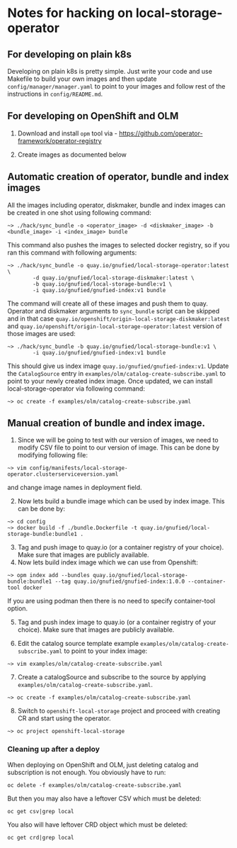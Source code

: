 # Notes for hacking on local-storage-operator

## For developing on plain k8s

Developing on plain k8s is pretty simple. Just write your code and use Makefile to build your own images
and then update `config/manager/manager.yaml` to point to your images and follow rest of the instructions in `config/README.md`.

## For developing on OpenShift and OLM

1. Download and install `opm` tool via - https://github.com/operator-framework/operator-registry

2. Create images as documented below

## Automatic creation of operator, bundle and index images

All the images including operator, diskmaker, bundle and index images can be created in one shot using following command:

```
~> ./hack/sync_bundle -o <operator_image> -d <diskmaker_image> -b <bundle_image> -i <index_image> bundle
```

This command also pushes the images to selected docker registry, so if you ran this command with following arguments:

```
~> ./hack/sync_bundle -o quay.io/gnufied/local-storage-operator:latest  \
        -d quay.io/gnufied/local-storage-diskmaker:latest \
        -b quay.io/gnufied/local-storage-bundle:v1 \
        -i quay.io/gnufied/gnufied-index:v1 bundle
```

The command will create all of these images and push them to quay. Operator and diskmaker arguments to `sync_bundle` script can be skipped and in that case `quay.io/openshift/origin-local-storage-diskmaker:latest` and `quay.io/openshift/origin-local-storage-operator:latest` version of those images are used:


```
~> ./hack/sync_bundle -b quay.io/gnufied/local-storage-bundle:v1 \
        -i quay.io/gnufied/gnufied-index:v1 bundle
```

This should give us index image `quay.io/gnufied/gnufied-index:v1`. Update the `CatalogSource` entry in `examples/olm/catalog-create-subscribe.yaml`
to point to your newly created index image. Once updated, we can install local-storage-operator via following command:

```
~> oc create -f examples/olm/catalog-create-subscribe.yaml
```

## Manual creation of bundle and index image.

1. Since we will be going to test with our version of images, we need to modify CSV file to point to our version of image. This can be done by modifying following file:

```
~> vim config/manifests/local-storage-operator.clusterserviceversion.yaml
```

and change image names in deployment field.

2. Now lets build a bundle image which can be used by index image. This can be done by:

```
~> cd config
~> docker build -f ./bundle.Dockerfile -t quay.io/gnufied/local-storage-bundle:bundle1 .
```

3. Tag and push image to quay.io (or a container registry of your choice). Make sure that images are publicly available.
4. Now lets build index image which we can use from Openshift:

```
~> opm index add --bundles quay.io/gnufied/local-storage-bundle:bundle1 --tag quay.io/gnufied/gnufied-index:1.0.0 --container-tool docker
```

If you are using podman then there is no need to specify container-tool option.

5. Tag and push index image to quay.io (or a container registry of your choice). Make sure that images are publicly available.

6. Edit the catalog source template example `examples/olm/catalog-create-subscribe.yaml` to point to your index image:

```
~> vim examples/olm/catalog-create-subscribe.yaml
```

7. Create a catalogSource and subscribe to the source by applying `examples/olm/catalog-create-subscribe.yaml`.

```
~> oc create -f examples/olm/catalog-create-subscribe.yaml
```

8. Switch to `openshift-local-storage` project and proceed with creating CR and start using the operator.

```
~> oc project openshift-local-storage
```

### Cleaning up after a deploy

When deploying on OpenShift and OLM, just deleting catalog and subscription is not enough. You obviously have to run:

```
oc delete -f examples/olm/catalog-create-subscribe.yaml
```

But then you may also have a leftover CSV which must be deleted:


```
oc get csv|grep local
```

You also will have leftover CRD object which must be deleted:


```
oc get crd|grep local
```
